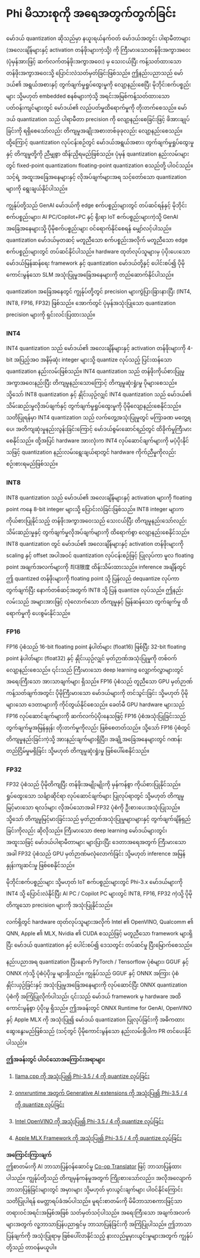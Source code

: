 <!--
CO_OP_TRANSLATOR_METADATA:
{
  "original_hash": "d658062de70b131ef4c0bff69b5fc70e",
  "translation_date": "2025-07-16T21:51:24+00:00",
  "source_file": "md/01.Introduction/04/QuantifyingPhi.md",
  "language_code": "my"
}
-->
# **Phi မိသားစုကို အရေအတွက်တွက်ခြင်း**

မော်ဒယ် quantization ဆိုသည်မှာ နယူးရယ်နက်ဝတ် မော်ဒယ်အတွင်း ပါရာမီတာများ (အလေးချိန်များနှင့် activation တန်ဖိုးများကဲ့သို့) ကို ကြီးမားသောတန်ဖိုးအကွာအဝေး (ပုံမှန်အားဖြင့် ဆက်လက်တန်ဖိုးအကွာအဝေး) မှ သေးငယ်ပြီး ကန့်သတ်ထားသောတန်ဖိုးအကွာအဝေးသို့ ပြောင်းလဲသတ်မှတ်ခြင်းဖြစ်သည်။ ဤနည်းပညာသည် မော်ဒယ်၏ အရွယ်အစားနှင့် တွက်ချက်မှုရှုပ်ထွေးမှုကို လျော့နည်းစေပြီး မိုဘိုင်းစက်ပစ္စည်းများ သို့မဟုတ် embedded စနစ်များကဲ့သို့ အရင်းအမြစ်ကန့်သတ်ထားသော ပတ်ဝန်းကျင်များတွင် မော်ဒယ်၏ လည်ပတ်မှုထိရောက်မှုကို တိုးတက်စေသည်။ မော်ဒယ် quantization သည် ပါရာမီတာ precision ကို လျော့နည်းစေခြင်းဖြင့် ဖိအားချုပ်ခြင်းကို ရရှိစေသော်လည်း တိကျမှုအချိုးအစားတစ်ခုခုလည်း လျော့နည်းစေသည်။ ထို့ကြောင့် quantization လုပ်ငန်းစဉ်တွင် မော်ဒယ်အရွယ်အစား၊ တွက်ချက်မှုရှုပ်ထွေးမှုနှင့် တိကျမှုတို့ကို ညီမျှစွာ ထိန်းညှိရမည်ဖြစ်သည်။ ပုံမှန် quantization နည်းလမ်းများတွင် fixed-point quantization၊ floating-point quantization စသည်တို့ ပါဝင်သည်။ သင့်ရဲ့ အထူးအခြေအနေများနှင့် လိုအပ်ချက်များအရ သင့်တော်သော quantization များကို ရွေးချယ်နိုင်ပါသည်။

ကျွန်ုပ်တို့သည် GenAI မော်ဒယ်ကို edge စက်ပစ္စည်းများတွင် တပ်ဆင်ရန်နှင့် မိုဘိုင်းစက်ပစ္စည်းများ၊ AI PC/Copilot+PC နှင့် ရိုးရာ IoT စက်ပစ္စည်းများကဲ့သို့ GenAI အခြေအနေများသို့ ပိုမိုစက်ပစ္စည်းများ ဝင်ရောက်နိုင်စေရန် မျှော်လင့်ပါသည်။ quantization မော်ဒယ်မှတဆင့် မတူညီသော စက်ပစ္စည်းအလိုက် မတူညီသော edge စက်ပစ္စည်းများတွင် တပ်ဆင်နိုင်ပါသည်။ hardware ထုတ်လုပ်သူများမှ ပံ့ပိုးပေးသော မော်ဒယ်မြန်ဆန်ရေး framework နှင့် quantization မော်ဒယ်တို့နှင့် ပေါင်းစပ်၍ ပိုမိုကောင်းမွန်သော SLM အသုံးပြုမှုအခြေအနေများကို တည်ဆောက်နိုင်ပါသည်။

quantization အခြေအနေတွင် ကျွန်ုပ်တို့တွင် precision များကွဲပြားခြားနားပြီး (INT4, INT8, FP16, FP32) ဖြစ်သည်။ အောက်တွင် ပုံမှန်အသုံးပြုသော quantization precision များကို ရှင်းလင်းပြထားသည်။

### **INT4**

INT4 quantization သည် မော်ဒယ်၏ အလေးချိန်များနှင့် activation တန်ဖိုးများကို 4-bit အပြည့်အဝ အနိမ့်ဆုံး integer များသို့ quantize လုပ်သည့် ပြင်းထန်သော quantization နည်းလမ်းဖြစ်သည်။ INT4 quantization သည် တန်ဖိုးကိုယ်စားပြုမှုအကွာအဝေးနည်းပြီး တိကျမှုနည်းသောကြောင့် တိကျမှုဆုံးရှုံးမှု ပိုများစေသည်။ သို့သော် INT8 quantization နှင့် နှိုင်းယှဉ်လျှင် INT4 quantization သည် မော်ဒယ်၏ သိမ်းဆည်းမှုလိုအပ်ချက်နှင့် တွက်ချက်မှုရှုပ်ထွေးမှုကို ပိုမိုလျော့နည်းစေနိုင်သည်။ သတိပြုရန်မှာ INT4 quantization သည် လက်တွေ့အသုံးပြုမှုတွင် မကြာခဏ မတွေ့ရပေ၊ အတိကျဆုံးမှုနည်းလွန်းခြင်းကြောင့် မော်ဒယ်စွမ်းဆောင်ရည်တွင် ထိခိုက်မှုကြီးမားစေနိုင်သည်။ ထို့အပြင် hardware အားလုံးက INT4 လုပ်ဆောင်ချက်များကို မပံ့ပိုးနိုင်သဖြင့် quantization နည်းလမ်းရွေးချယ်ရာတွင် hardware ကိုက်ညီမှုကိုလည်း စဉ်းစားရမည်ဖြစ်သည်။

### **INT8**

INT8 quantization သည် မော်ဒယ်၏ အလေးချိန်များနှင့် activation များကို floating point ကနေ 8-bit integer များသို့ ပြောင်းလဲခြင်းဖြစ်သည်။ INT8 integer များက ကိုယ်စားပြုနိုင်သည့် တန်ဖိုးအကွာအဝေးသည် သေးငယ်ပြီး တိကျမှုနည်းသော်လည်း သိမ်းဆည်းမှုနှင့် တွက်ချက်မှုလိုအပ်ချက်များကို ထိရောက်စွာ လျော့နည်းစေနိုင်သည်။ INT8 quantization တွင် မော်ဒယ်၏ အလေးချိန်များနှင့် activation တန်ဖိုးများကို scaling နှင့် offset အပါအဝင် quantization လုပ်ငန်းစဉ်ဖြင့် ပြုလုပ်ကာ မူလ floating point အချက်အလက်များကို 최대限度 ထိန်းသိမ်းထားသည်။ inference အချိန်တွင် ဤ quantized တန်ဖိုးများကို floating point သို့ ပြန်လည် dequantize လုပ်ကာ တွက်ချက်ပြီး နောက်တစ်ဆင့်အတွက် INT8 သို့ ပြန် quantize လုပ်သည်။ ဤနည်းလမ်းသည် အများအားဖြင့် လုံလောက်သော တိကျမှုနှင့် မြန်ဆန်သော တွက်ချက်မှု ထိရောက်မှုကို ပေးစွမ်းနိုင်သည်။

### **FP16**

FP16 ပုံစံသည် 16-bit floating point နံပါတ်များ (float16) ဖြစ်ပြီး 32-bit floating point နံပါတ်များ (float32) နှင့် နှိုင်းယှဉ်လျှင် မှတ်ဉာဏ်အသုံးပြုမှုကို တစ်ဝက်လျော့နည်းစေသည်။ ၎င်းသည် ကြီးမားသော deep learning လျှောက်လွှာများတွင် အရေးကြီးသော အားသာချက်များ ရှိသည်။ FP16 ပုံစံသည် တူညီသော GPU မှတ်ဉာဏ်ကန့်သတ်ချက်အတွင်း ပိုမိုကြီးမားသော မော်ဒယ်များကို တင်သွင်းခြင်း သို့မဟုတ် ပိုမိုများသော ဒေတာများကို ကိုင်တွယ်နိုင်စေသည်။ ခေတ်မီ GPU hardware များသည် FP16 လုပ်ဆောင်ချက်များကို ဆက်လက်ပံ့ပိုးနေသဖြင့် FP16 ပုံစံအသုံးပြုခြင်းသည် တွက်ချက်မှုအမြန်နှုန်း တိုးတက်မှုကိုလည်း ဖြစ်စေတတ်သည်။ သို့သော် FP16 ပုံစံတွင် တိကျမှုနည်းခြင်းကဲ့သို့ အားနည်းချက်များရှိပြီး၊ အချို့အခြေအနေများတွင် ဂဏန်းတည်ငြိမ်မှုမရှိခြင်း သို့မဟုတ် တိကျမှုဆုံးရှုံးမှု ဖြစ်ပေါ်စေနိုင်သည်။

### **FP32**

FP32 ပုံစံသည် ပိုမိုတိကျပြီး တန်ဖိုးအမျိုးမျိုးကို မှန်ကန်စွာ ကိုယ်စားပြုနိုင်သည်။ ရှုပ်ထွေးသော သင်္ချာဆိုင်ရာ လုပ်ဆောင်ချက်များ ပြုလုပ်ရာတွင် သို့မဟုတ် တိကျမှုမြင့်မားသော ရလဒ်များ လိုအပ်သောအခါ FP32 ပုံစံကို ဦးစားပေးအသုံးပြုသည်။ သို့သော် တိကျမှုမြင့်မားခြင်းသည် မှတ်ဉာဏ်အသုံးပြုမှုများများနှင့် တွက်ချက်ချိန်ရှည်ခြင်းကိုလည်း ဆိုလိုသည်။ ကြီးမားသော deep learning မော်ဒယ်များတွင်၊ အထူးသဖြင့် မော်ဒယ်ပါရာမီတာများ များပြားပြီး ဒေတာအရေအတွက် ကြီးမားသောအခါ FP32 ပုံစံသည် GPU မှတ်ဉာဏ်မလုံလောက်ခြင်း သို့မဟုတ် inference အမြန်နှုန်းကျဆင်းမှု ဖြစ်စေနိုင်သည်။

မိုဘိုင်းစက်ပစ္စည်းများ သို့မဟုတ် IoT စက်ပစ္စည်းများတွင် Phi-3.x မော်ဒယ်များကို INT4 သို့ ပြောင်းလဲနိုင်ပြီး AI PC / Copilot PC များတွင် INT8, FP16, FP32 ကဲ့သို့ ပိုမိုတိကျသော precision များကို အသုံးပြုနိုင်သည်။

လက်ရှိတွင် hardware ထုတ်လုပ်သူများအလိုက် Intel ၏ OpenVINO, Qualcomm ၏ QNN, Apple ၏ MLX, Nvidia ၏ CUDA စသည်ဖြင့် မတူညီသော framework များရှိပြီး မော်ဒယ် quantization နှင့် ပေါင်းစပ်၍ ဒေသတွင်း တပ်ဆင်မှု ပြီးမြောက်စေသည်။

နည်းပညာအရ quantization ပြီးနောက် PyTorch / Tensorflow ပုံစံများ၊ GGUF နှင့် ONNX ကဲ့သို့ ပုံစံပံ့ပိုးမှု များရှိသည်။ ကျွန်ုပ်သည် GGUF နှင့် ONNX အကြား ပုံစံနှိုင်းယှဉ်ခြင်းနှင့် အသုံးပြုမှုအခြေအနေများကို လုပ်ဆောင်ပြီး ONNX quantization ပုံစံကို အကြံပြုလိုက်ပါသည်၊ ၎င်းသည် မော်ဒယ် framework မှ hardware အထိ ကောင်းမွန်စွာ ပံ့ပိုးမှု ရှိသည်။ ဤအခန်းတွင် ONNX Runtime for GenAI, OpenVINO နှင့် Apple MLX ကို အသုံးပြု၍ မော်ဒယ် quantization ပြုလုပ်ခြင်းကို အဓိကထား ဆွေးနွေးမည်ဖြစ်သည် (သင့်တွင် ပိုမိုကောင်းမွန်သော နည်းလမ်းရှိပါက PR တင်ပေးနိုင်ပါသည်)။

**ဤအခန်းတွင် ပါဝင်သောအကြောင်းအရာများ**

1. [llama.cpp ကို အသုံးပြု၍ Phi-3.5 / 4 ကို quantize လုပ်ခြင်း](./UsingLlamacppQuantifyingPhi.md)

2. [onnxruntime အတွက် Generative AI extensions ကို အသုံးပြု၍ Phi-3.5 / 4 ကို quantize လုပ်ခြင်း](./UsingORTGenAIQuantifyingPhi.md)

3. [Intel OpenVINO ကို အသုံးပြု၍ Phi-3.5 / 4 ကို quantize လုပ်ခြင်း](./UsingIntelOpenVINOQuantifyingPhi.md)

4. [Apple MLX Framework ကို အသုံးပြု၍ Phi-3.5 / 4 ကို quantize လုပ်ခြင်း](./UsingAppleMLXQuantifyingPhi.md)

**အကြောင်းကြားချက်**  
ဤစာတမ်းကို AI ဘာသာပြန်ဝန်ဆောင်မှု [Co-op Translator](https://github.com/Azure/co-op-translator) ဖြင့် ဘာသာပြန်ထားပါသည်။ ကျွန်ုပ်တို့သည် တိကျမှန်ကန်မှုအတွက် ကြိုးစားသော်လည်း၊ အလိုအလျောက် ဘာသာပြန်ခြင်းများတွင် အမှားများ သို့မဟုတ် မှားယွင်းချက်များ ပါဝင်နိုင်ကြောင်း သတိပြုပါရန် မေတ္တာရပ်ခံအပ်ပါသည်။ မူရင်းစာတမ်းကို မိမိဘာသာစကားဖြင့်သာ တရားဝင်အရင်းအမြစ်အဖြစ် သတ်မှတ်သင့်ပါသည်။ အရေးကြီးသော အချက်အလက်များအတွက် လူ့ဘာသာပြန်ပညာရှင်မှ ဘာသာပြန်ခြင်းကို အကြံပြုပါသည်။ ဤဘာသာပြန်ချက်ကို အသုံးပြုရာမှ ဖြစ်ပေါ်လာနိုင်သည့် နားလည်မှုမှားယွင်းမှုများအတွက် ကျွန်ုပ်တို့သည် တာဝန်မယူပါ။